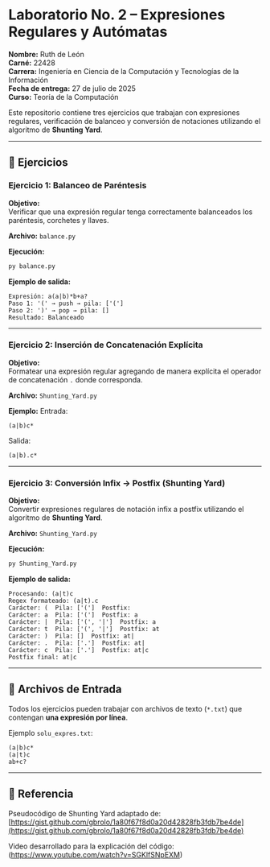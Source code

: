 # Laboratorio No. 2 – Expresiones Regulares y Autómatas

**Nombre:** Ruth de León  
**Carné:** 22428  
**Carrera:** Ingeniería en Ciencia de la Computación y Tecnologías de la Información  
**Fecha de entrega:** 27 de julio de 2025  
**Curso:** Teoría de la Computación

Este repositorio contiene tres ejercicios que trabajan con expresiones regulares, verificación de balanceo y conversión de notaciones utilizando el algoritmo de **Shunting Yard**.

---

## 📂 Ejercicios

### **Ejercicio 1: Balanceo de Paréntesis**
**Objetivo:**  
Verificar que una expresión regular tenga correctamente balanceados los paréntesis, corchetes y llaves.

**Archivo:** `balance.py`  

**Ejecución:**
```bash
py balance.py
```

**Ejemplo de salida:**
```
Expresión: a(a|b)*b+a?
Paso 1: '(' → push → pila: ['(']
Paso 2: ')' → pop → pila: []
Resultado: Balanceado
```

---

### **Ejercicio 2: Inserción de Concatenación Explícita**
**Objetivo:**  
Formatear una expresión regular agregando de manera explícita el operador de concatenación `.` donde corresponda.

**Archivo:** `Shunting_Yard.py`  

**Ejemplo:**
Entrada:
```
(a|b)c*
```
Salida:
```
(a|b).c*
```

---

### **Ejercicio 3: Conversión Infix → Postfix (Shunting Yard)**
**Objetivo:**  
Convertir expresiones regulares de notación infix a postfix utilizando el algoritmo de **Shunting Yard**.

**Archivo:** `Shunting_Yard.py`  

**Ejecución:**
```bash
py Shunting_Yard.py
```

**Ejemplo de salida:**
```
Procesando: (a|t)c
Regex formateado: (a|t).c
Carácter: (  Pila: ['(']  Postfix: 
Carácter: a  Pila: ['(']  Postfix: a
Carácter: |  Pila: ['(', '|']  Postfix: a
Carácter: t  Pila: ['(', '|']  Postfix: at
Carácter: )  Pila: []  Postfix: at|
Carácter: .  Pila: ['.']  Postfix: at|
Carácter: c  Pila: ['.']  Postfix: at|c
Postfix final: at|c
```

---

## 📄 Archivos de Entrada
Todos los ejercicios pueden trabajar con archivos de texto (`*.txt`) que contengan **una expresión por línea**.

Ejemplo `solu_expres.txt`:
```
(a|b)c*
(a|t)c
ab+c?
```

---

## 🔗 Referencia
Pseudocódigo de Shunting Yard adaptado de:  
[https://gist.github.com/gbrolo/1a80f67f8d0a20d42828fb3fdb7be4de](https://gist.github.com/gbrolo/1a80f67f8d0a20d42828fb3fdb7be4de)

Video desarrollado para la explicación del código: (https://www.youtube.com/watch?v=SGKlfSNpEXM)  
